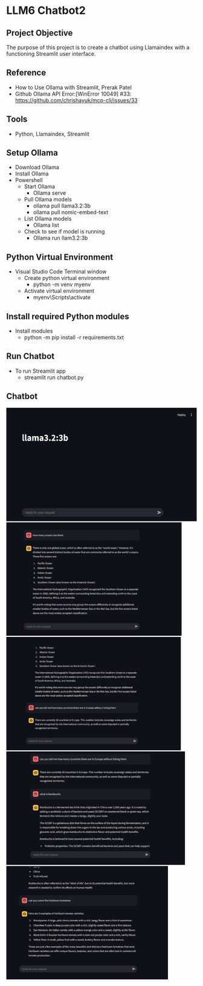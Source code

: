 # LLM6 Chatbot2

## Project Objective
The purpose of this project is to create a chatbot using Llamaindex with a functioning Streamlit user interface. 

## Reference
- How to Use Ollama with Streamlit, Prerak Patel
- Github Ollama API Error:[WinError 10049] #33: https://github.com/chrishayuk/mcp-cli/issues/33

## Tools
- Python, Llamaindex, Streamlit

## Setup Ollama 
- Download Ollama
- Install Ollama
- Powershell
  - Start Ollama 
      - Ollama serve
  - Pull Ollama models
      - ollama pull llama3.2:3b
      - ollama pull nomic-embed-text
  - List Ollama models
      - Ollama list
  - Check to see if model is running
      - Ollama run llam3.2:3b

## Python Virtual Environment
- Visual Studio Code Terminal window
  - Create python virtual environment
      - python -m venv myenv
  - Activate virtual environment
      - myenv\Scripts\activate

## Install required Python modules
- Install modules
   -  python -m pip install -r requirements.txt

 ## Run Chatbot         
- To run Streamlit app
    - streamlit run chatbot.py

## Chatbot

<img src="https://github.com/Sarah269/psychic-eureka-AI/blob/main/LLM6_Chatbot2/LLM6_1.png" height=300>

<img src="https://github.com/Sarah269/psychic-eureka-AI/blob/main/LLM6_Chatbot2/LLM6_2.png" height=300>

<img src="https://github.com/Sarah269/psychic-eureka-AI/blob/main/LLM6_Chatbot2/LLM6_3.png" height=300>

<img src="https://github.com/Sarah269/psychic-eureka-AI/blob/main/LLM6_Chatbot2/LLM6_4.png" height=300>

<img src="https://github.com/Sarah269/psychic-eureka-AI/blob/main/LLM6_Chatbot2/LLM6_5.png" height=300>

